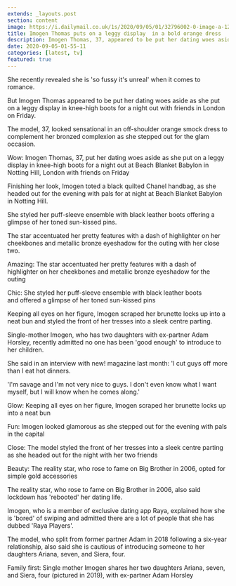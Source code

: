 ```yaml
---
extends: _layouts.post
section: content
image: https://i.dailymail.co.uk/1s/2020/09/05/01/32796002-0-image-a-126_1599264460212.jpg 
title: Imogen Thomas puts on a leggy display  in a bold orange dress 
description: Imogen Thomas, 37, appeared to be put her dating woes aside as she put on a leggy display in knee-high boots for a night out with friends in London on Friday. 
date: 2020-09-05-01-55-11 
categories: [latest, tv] 
featured: true 
--- 
```

She recently revealed she is 'so fussy it's unreal' when it comes to romance. 

But Imogen Thomas appeared to be put her dating woes aside as she put on a leggy display in knee-high boots for a night out with friends in London on Friday. 

The model, 37, looked sensational in an off-shoulder orange smock dress to complement her bronzed complexion as she stepped out for the glam occasion.  

Wow: Imogen Thomas, 37, put her dating woes aside as she put on a leggy display in knee-high boots for a night out at Beach Blanket Babylon in Notting Hill, London with friends on Friday

Finishing her look, Imogen toted a black quilted Chanel handbag, as she headed out for the evening with pals for at night at Beach Blanket Babylon in Notting Hill. 

She styled her puff-sleeve ensemble with black leather boots offering a glimpse of her toned sun-kissed pins. 

The star accentuated her pretty features with a dash of highlighter on her cheekbones and metallic bronze eyeshadow for the outing with her close two. 

Amazing: The star accentuated her pretty features with a dash of highlighter on her cheekbones and metallic bronze eyeshadow for the outing

Chic: She styled her puff-sleeve ensemble with black leather boots and offered a glimpse of her toned sun-kissed pins

Keeping all eyes on her figure, Imogen scraped her brunette locks up into a neat bun and styled the front of her tresses into a sleek centre parting.

Single-mother Imogen, who has two daughters with ex-partner Adam Horsley, recently admitted no one has been 'good enough' to introduce to her children. 

She said in an interview with new! magazine last month: 'I cut guys off more than I eat hot dinners. 

'I'm savage and I'm not very nice to guys. I don't even know what I want myself, but I will know when he comes along.' 

Glow: Keeping all eyes on her figure, Imogen scraped her brunette locks up into a neat bun

Fun: Imogen looked glamorous as she stepped out for the evening with pals in the capital

Close: The model styled the front of her tresses into a sleek centre parting as she headed out for the night with her two friends 

Beauty: The reality star, who rose to fame on Big Brother in 2006, opted for simple gold accessories 

The reality star, who rose to fame on Big Brother in 2006, also said lockdown has 'rebooted' her dating life.  

Imogen, who is a member of exclusive dating app Raya, explained how she is 'bored' of swiping and admitted there are a lot of people that she has dubbed 'Raya Players'.

The model, who split from former partner Adam in 2018 following a six-year relationship, also said she is cautious of introducing someone to her daughters Ariana, seven, and Siera, four.  

Family first: Single mother Imogen shares her two daughters Ariana, seven, and Siera, four (pictured in 2019), with ex-partner Adam Horsley

